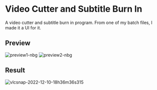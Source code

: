 # Video Cutter and Subtitle Burn In
A video cutter and subtitle burn in program. From one of my batch files, I made it a UI for it.

## Preview
![preview1-nbg](https://user-images.githubusercontent.com/106542354/206955084-702d022c-1cca-45bf-bc72-008a1b6dadc2.png)
![preview2-nbg](https://user-images.githubusercontent.com/106542354/206955118-e9e0e187-8e0f-41b5-bdbc-501b97596598.png)

## Result
![vlcsnap-2022-12-10-18h36m36s315](https://user-images.githubusercontent.com/106542354/206853091-25d78849-7372-41c8-9594-4801b39451c6.png)
